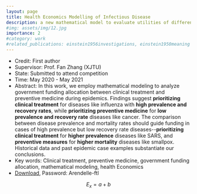 ```yaml
---
layout: page
title: Health Economics Modelling of Infectious Disease
description: a new mathematical model to evaluate utilities of different ways to prevent infectious disease such as COVID-19.
#img: assets/img/12.jpg
importance: 2
#category: work
#related_publications: einstein1956investigations, einstein1950meaning
---
```

- Credit: First author
- Supervisor: Prof. Fan Zhang (XJTU)
- State: Submitted to attend competition
- Time: May 2020 - May 2021
- Abstract: In this work, we employ mathematical modeling to analyze government funding allocation between clinical treatment and preventive medicine during epidemics. Findings suggest **prioritizing clinical treatment** for diseases like influenza with **high prevalence and recovery rates**, while **prioritizing preventive medicine** for **low prevalence and recovery rate** diseases like cancer. The comparison between disease prevalence and mortality rates should guide funding in cases of high prevalence but low recovery rate diseases--**prioritizing clinical treatment** for **higher prevalence** diseases like SARS, and **preventive measures** for **higher mortality** diseases like smallpox. Historical data and past epidemic case examples substantiate our conclusions.
- Key words: Clinical treatment, preventive medicine, government funding allocation, mathematical modeling, health Economics
- [Download](https://Arendelle-ftl.github.io/assets/pdf/research2.pdf), Password: Arendelle-ftl

$$E_x=a+b$$